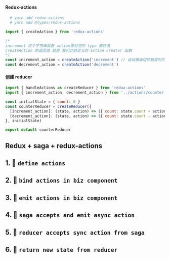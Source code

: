 #### Redux-actions
```bash
  # yarn add redux-actions
  # yarn add @types/redux-actions
```

```js
import { createAction } from 'redux-actions'

/*
increment 这个字符串就是 action里对应的 type 属性值
createAction 的返回值 就是 我们之前定义的 action creator 函数
*/
const increment_action = createAction('increment') // 自动接收组件触发时的参数
const decrement_action = createAction('decrement')
```


#### 创建 reducer
```js
import { handleActions as createReducer } from 'redux-actions'
import { increment_action, decrement_action } from '../actions/counter.action'

const initialState = { count: 0 }
const counterReducer = createReducer({
  [increment_action]: (state, action) => ({ count: state.count + action.payload}),
  [decrement_action]: (state, action) => ({ count: state.count - action.payload}),
}, initialState)

export default counterReducer
```


##  Redux + saga + redux-actions
## 1. 🚀 `define actions`
## 2. 🚀 `bind actions in biz component`
## 3. 🚀 `emit actions in biz component`
## 4. 🚀 `saga accepts and emit async action `
## 5. 🚀 `reducer accepts sync action from saga`
## 6. 🚀 `return new state from reducer`
